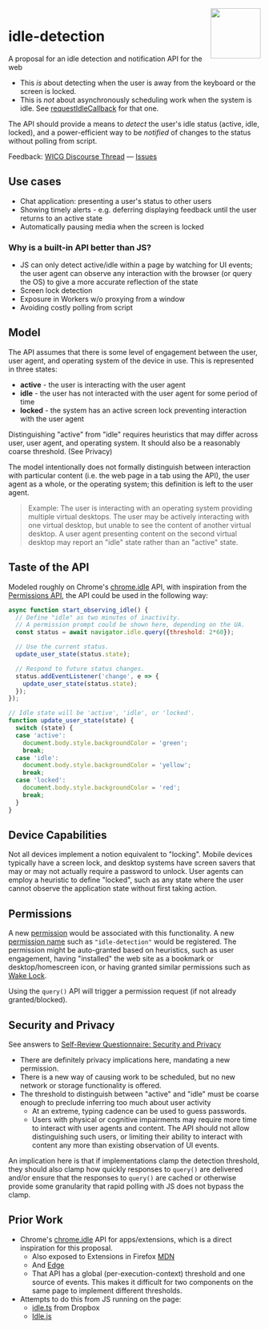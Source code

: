 <img src="https://raw.githubusercontent.com/inexorabletash/idle-detection/master/logo-idle.png" height="100" align=right>

# idle-detection

A proposal for an idle detection and notification API for the web

* This _is_ about detecting when the user is away from the keyboard or the screen is locked.
* This is _not_ about asynchronously scheduling work when the system is idle. See [requestIdleCallback](https://www.w3.org/TR/requestidlecallback/) for that one.

The API should provide a means to _detect_ the user's idle status (active, idle, locked), and a power-efficient way to be _notified_ of changes to the status without polling from script.

Feedback: [WICG Discourse Thread](https://discourse.wicg.io/t/idle-detection-api/2959) &mdash; [Issues](https://github.com/inexorabletash/idle-detection/issues)

## Use cases

* Chat application: presenting a user's status to other users
* Showing timely alerts - e.g. deferring displaying feedback until the user returns to an active state
* Automatically pausing media when the screen is locked

### Why is a built-in API better than JS?

* JS can only detect active/idle within a page by watching for UI events; the user agent can observe any interaction with the browser (or query the OS) to give a more accurate reflection of the state
* Screen lock detection
* Exposure in Workers w/o proxying from a window
* Avoiding costly polling from script

## Model

The API assumes that there is some level of engagement between the user, user agent, and operating system of the device in use. This is represented in three states:

* **active** - the user is interacting with the user agent
* **idle** - the user has not interacted with the user agent for some period of time
* **locked** - the system has an active screen lock preventing interaction with the user agent

Distinguishing "active" from "idle" requires heuristics that may differ across user, user agent, and operating system. It should also be a reasonably coarse threshold. (See Privacy)

The model intentionally does not formally distinguish between interaction with particular content (i.e. the web page in a tab using the API), the user agent as a whole, or the operating system; this definition is left to the user agent.

> Example: The user is interacting with an operating system providing multiple virtual desktops. The user may be actively interacting with one virtual desktop, but unable to see the content of another virtual desktop. A user agent presenting content on the second virtual desktop may report an "idle" state rather than an "active" state.

## Taste of the API

Modeled roughly on Chrome's [chrome.idle](https://developer.chrome.com/apps/idle) API, with inspiration from the [Permissions API](https://w3c.github.io/permissions/#permissions-interface), the API could be used in the following way:

```js
async function start_observing_idle() {
  // Define "idle" as two minutes of inactivity.
  // A permission prompt could be shown here, depending on the UA.
  const status = await navigator.idle.query({threshold: 2*60});

  // Use the current status.
  update_user_state(status.state);

  // Respond to future status changes.
  status.addEventListener('change', e => {
    update_user_state(status.state);
  });
});

// Idle state will be 'active', 'idle', or 'locked'.
function update_user_state(state) {
  switch (state) {
  case 'active':
    document.body.style.backgroundColor = 'green';
    break;
  case 'idle':
    document.body.style.backgroundColor = 'yellow';
    break;
  case 'locked':
    document.body.style.backgroundColor = 'red';
    break;
  }
}
```

## Device Capabilities

Not all devices implement a notion equivalent to "locking". Mobile devices typically have a screen lock, and desktop systems have screen savers that may or may not actually require a password to unlock. User agents can employ a heuristic to define "locked", such as any state where the user cannot observe the application state without first taking action.

## Permissions

A new [permission](https://w3c.github.io/permissions/) would be associated with this functionality. A new [permission name](https://w3c.github.io/permissions/#permission-registry) such as `"idle-detection"` would be registered. The permission might be auto-granted based on heuristics, such as user engagement, having "installed" the web site as a bookmark or desktop/homescreen icon, or having granted similar permissions such as [Wake Lock](https://w3c.github.io/wake-lock/).

Using the `query()` API will trigger a permission request (if not already granted/blocked).

## Security and Privacy

See answers to [Self-Review Questionnaire: Security and Privacy](security-privacy-self-assessment.md)

* There are definitely privacy implications here, mandating a new permission.
* There is a new way of causing work to be scheduled, but no new network or storage functionality is offered.
* The threshold to distinguish between "active" and "idle" must be coarse enough to preclude inferring too much about user activity
    * At an extreme, typing cadence can be used to guess passwords.
    * Users with physical or cognitive impairments may require more time to interact with user agents and content. The API should not allow distinguishing such users, or limiting their ability to interact with content any more than existing observation of UI events.

An implication here is that if implementations clamp the detection threshold, they should also clamp how quickly responses to `query()` are delivered and/or ensure that the responses to `query()` are cached or otherwise provide some granularity that rapid polling with JS does not bypass the clamp.

## Prior Work

* Chrome's [chrome.idle](https://developer.chrome.com/apps/idle) API for apps/extensions, which is a direct inspiration for this proposal.
  * Also exposed to Extensions in Firefox [MDN](https://developer.mozilla.org/en-US/docs/Mozilla/Add-ons/WebExtensions/API/idle)
  * And [Edge](https://github.com/MicrosoftDocs/edge-developer/blob/master/microsoft-edge/extensions/api-support/supported-apis.md#idle)
  * That API has a global (per-execution-context) threshold and one source of events. This makes it difficult for two components on the same page to implement different thresholds.
* Attempts to do this from JS running on the page:
  * [idle.ts](https://github.com/dropbox/idle.ts) from Dropbox
  * [Idle.js](http://shawnmclean.com/detecting-if-user-is-idle-away-or-back-by-using-idle-js/)
